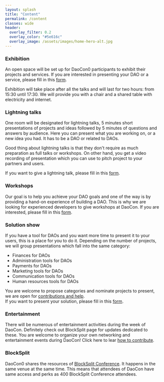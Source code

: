 ```yaml
---
layout: splash
title: "Content"
permalink: /content
classes: wide
header:
  overlay_filter: 0.2
  overlay_color: "#5e616c"
  overlay_image: /assets/images/home-hero-alt.jpg
---
```


### Exhibition
An open space will be set up for DaoCon0 participants to exhibit their projects and services. If you are interested in presenting your DAO or a service, please fill in this [form](https://denther.typeform.com/to/WY6GsX).

Exhibition will take place after all the talks and will last for two hours: from 15:30 until 17:30. We will provide you with a chair and a shared table with electricity and internet.

### Lightning talks
One room will be designated for lightning talks, 5 minutes short presentations of projects and ideas followed by 5 minutes of questions and answers by audience. Here you can present what you are working on, or a new idea you had. It has to be a DAO or related to DAOs.  

Good thing about lightning talks is that they don't require as much preparation as full talks or workshops. On other hand, you get a video recording of presentation which you can use to pitch project to your partners and users.

If you want to give a lightning talk, please fill in this [form](https://denther.typeform.com/to/WY6GsX).

### Workshops
Our goal is to help you achieve your DAO goals and one of the way is by providing a hand-on experience of building a DAO. This is why we are looking for experienced developers to give workshops at DaoCon. If you are interested, please fill in this [form](https://denther.typeform.com/to/WY6GsX).

### Solution show
If you have a tool for DAOs and you want more time to present it to your users, this is a place for you to do it. Depending on the number of projects, we will group presentations which fall into the same category:
- Finances for DAOs
- Administration tools for DAOs
- Payments for DAOs
- Marketing tools for DAOs
- Communication tools for DAOs
- Human resources tools for DAOs  

You are welcome to propose categories and nominate projects to present, we are open for [contributions and help](/contribute).  
If you want to present your solution, please fill in this [form](https://denther.typeform.com/to/WY6GsX).

### Entertainment
There will be numerous of entertainment activities during the week of DaoCon. Definitely check out BlockSplit page for updates dedicated to these. You are welcome to organize your own networking and entertainment events during DaoCon! Click here to lear [how to contribute](/contribute).

### BlockSplit
DaoCon0 shares the resources of [BlockSplit Conference](https://blocksplit.org). It happens in the same venue at the same time. This means that attendees of DaoCon have same access and perks as 400 BlockSplit Conference attendees.
